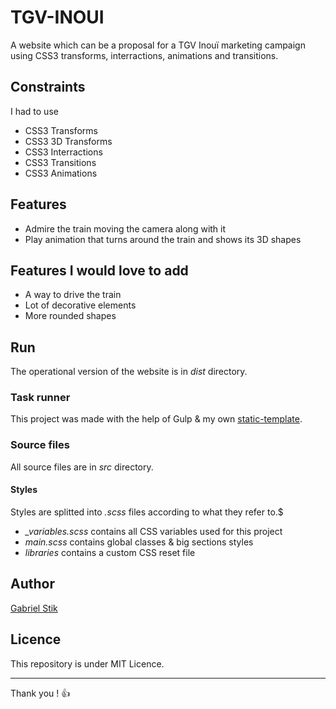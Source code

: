 # TGV-INOUI
A website which can be a proposal for a TGV Inouï marketing campaign using CSS3 transforms, interractions, animations and transitions. 

## Constraints
I had to use
* CSS3 Transforms
* CSS3 3D Transforms
* CSS3 Interractions
* CSS3 Transitions
* CSS3 Animations

## Features
* Admire the train moving the camera along with it
* Play animation that turns around the train and shows its 3D shapes

## Features I would love to add
* A way to drive the train
* Lot of decorative elements
* More rounded shapes

## Run

The operational version of the website is in _dist_ directory.

### Task runner
This project was made with the help of Gulp & my own [static-template](https://github.com/gabrielstik/static-template).

### Source files
All source files are in _src_ directory.

#### Styles
Styles are splitted into _.scss_ files according to what they refer to.$
* *_variables.scss* contains all CSS variables used for this project
* _main.scss_ contains global classes & big sections styles
* _libraries_ contains a custom CSS reset file

## Author
[Gabriel Stik](http://github.com/gabrielstik)


## Licence
This repository is under MIT Licence.

***

Thank you ! :thumbsup: